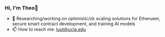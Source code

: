 ### Hi, I'm Theo👋


- 🔭 Researching/working on optimistic/zk scaling solutions for Etheruem, secure smart contract development, and training AI models
- 📫 How to reach me: luut@ucla.edu
